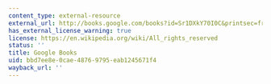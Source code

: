 ```yaml
---
content_type: external-resource
external_url: http://books.google.com/books?id=Sr1DXkY70I0C&printsec=frontcover
has_external_license_warning: true
license: https://en.wikipedia.org/wiki/All_rights_reserved
status: ''
title: Google Books
uid: bbd7ee8e-0cae-4876-9795-eab1245671f4
wayback_url: ''
---
```

